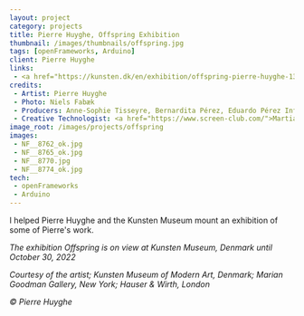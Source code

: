 ```yaml
---
layout: project
category: projects
title: Pierre Huyghe, Offspring Exhibition
thumbnail: /images/thumbnails/offspring.jpg
tags: [openFrameworks, Arduino]
client: Pierre Huyghe
links: 
 - <a href="https://kunsten.dk/en/exhibition/offspring-pierre-huyghe-13913">Kunsten Museum Announcement</a>
credits:
 - Artist: Pierre Huyghe
 - Photo: Niels Fabæk
 - Producers: Anne-Sophie Tisseyre, Bernardita Pérez, Eduardo Pérez Infante
 - Creative Technologist: <a href="https://www.screen-club.com/">Martial Geoffre-Rouland</a>
image_root: /images/projects/offspring
images:
 - NF__8762_ok.jpg
 - NF__8765_ok.jpg
 - NF__8770.jpg
 - NF__8774_ok.jpg
tech:
 - openFrameworks
 - Arduino
---
```


I helped Pierre Huyghe and the Kunsten Museum mount an exhibition of some of Pierre's work.

*The exhibition Offspring is on view at Kunsten Museum, Denmark until October 30, 2022*

*Courtesy of the artist; Kunsten Museum of Modern Art, Denmark; Marian Goodman Gallery, New York; Hauser & Wirth, London*

*© Pierre Huyghe*